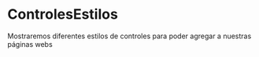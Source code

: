 # ControlesEstilos
Mostraremos diferentes estilos de controles para poder agregar a nuestras páginas webs
